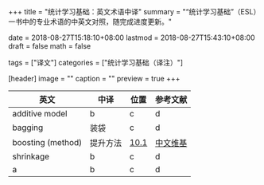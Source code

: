 +++
title = "统计学习基础：英文术语中译"
summary = "“统计学习基础”（ESL）一书中的专业术语的中英文对照，随完成进度更新。"

date = 2018-08-27T15:18:10+08:00
lastmod = 2018-08-27T15:43:10+08:00
draft = false
math = false

tags = ["译文"]
categories = ["统计学习基础（译注）"]


[header]
image = ""
caption = ""
preview = true
+++


| 英文 | 中译 | 位置 | 参考文献 |
| ---- | ---- | ---- | -------- |
| additive model | b | c | d |
| bagging | 装袋 | c | d |
| boosting (method) | 提升方法 | [10.1]({{}}) | [中文维基](https://zh.wikipedia.org/wiki/%E6%8F%90%E5%8D%87%E6%96%B9%E6%B3%95) |
| shrinkage | b | c | d |
| a | b | c | d |

